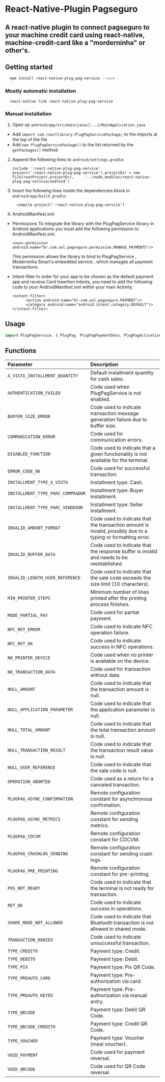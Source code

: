 # React-Native-Plugin Pagseguro

## A react-native plugin to connect pagseguro to your machine credit card using react-native, machine-credit-card like a "morderninha" or other's.


## Getting started

```sh
  npm install react-native-plug-pag-service --save
```

### Mostly automatic installation

```sh
  react-native link react-native-plug-pag-service
```

### Manual installation

1. Open up `android/app/src/main/java/[...]/MainApplication.java`
  - Add `import com.reactlibrary.PlugPagServicePackage;` to the imports at the top of the file
  - Add `new PlugPagServicePackage()` to the list returned by the `getPackages()` method
2. Append the following lines to `android/settings.gradle`:
  	```
  	include ':react-native-plug-pag-service'
  	project(':react-native-plug-pag-service').projectDir = new File(rootProject.projectDir, 	'../node_modules/react-native-plug-pag-service/android')
  	```
3. Insert the following lines inside the dependencies block in `android/app/build.gradle`:
  	```
      compile project(':react-native-plug-pag-service')
  	```
4. AndroidManifest.xml
  - Permissions
	To integrate the library with the PlugPagService library in Android applications you must add the following permission to AndroidManifest.xml.
	```
	<uses-permission android:name="br.com.uol.pagseguro.permission.MANAGE_PAYMENTS"/>
	```

	This permission allows the library to bind to PlugPagService , Moderninha Smart's embedded service , which manages all payment transactions.

  - Intent-filter
	In order for your app to be chosen as the default payment app and receive Card Insertion Intents, you need to add the following code to your AndroidManifest.xml within your main Activity.
	```
	<intent-filter>
	      <action android:name="br.com.uol.pagseguro.PAYMENT"/>
	      <category android:name="android.intent.category.DEFAULT"/>
	</intent-filter>
	```

## Usage
```javascript
import PlugPagService, { PlugPag, PlugPagPaymentData, PlugPagActivationData } from 'rn-pagseguro-plugin';
```

## Functions

| Parameter | Description                       |
| :-------- |:--------------------------------  |
| `A_VISTA_INSTALLMENT_QUANTITY` | Default installment quantity for cash sales. |
| `AUTHENTICATION_FAILED` | Code used when PlugPagService is not enabled. |
| `BUFFER_SIZE_ERROR` | Code used to indicate transaction message generation failure due to buffer size. |
| `COMMUNICATION_ERROR` | Code used for communication errors. |
| `DISABLED_FUNCTION` | Code used to indicate that a given functionality is not available for the terminal. |
| `ERROR_CODE_OK` | Code used for successful transaction. |
| `INSTALLMENT_TYPE_A_VISTA` | Installment type: Cash. |
| `INSTALLMENT_TYPE_PARC_COMPRADOR` | Installment type: Buyer installment. |
| `INSTALLMENT_TYPE_PARC_VENDEDOR` | Installment type: Seller installment. |
| `INVALID_AMOUNT_FORMAT` | Code used to indicate that the transaction amount is invalid, possibly due to a typing or formatting error. |
| `INVALID_BUFFER_DATA` | Code used to indicate that the response buffer is invalid and needs to be reestablished. |
| `INVALID_LENGTH_USER_REFERENCE` | Code used to indicate that the sale code exceeds the size limit (10 characters). |
| `MIN_PRINTER_STEPS` | Minimum number of lines printed after the printing process finishes. |
| `MODE_PARTIAL_PAY` | Code used for partial payment. |
| `NFC_RET_ERROR` | Code used to indicate NFC operation failure. |
| `NFC_RET_OK` | Code used to indicate success in NFC operations. |
| `NO_PRINTER_DEVICE` | Code used when no printer is available on the device. |
| `NO_TRANSACTION_DATA` | Code used for transaction without data. |
| `NULL_AMOUNT` | Code used to indicate that the transaction amount is null. |
| `NULL_APPLICATION_PARAMETER` | Code used to indicate that the application parameter is null. |
| `NULL_TOTAL_AMOUNT` | Code used to indicate that the total transaction amount is null. |
| `NULL_TRANSACTION_RESULT` | Code used to indicate that the transaction result value is null. |
| `NULL_USER_REFERENCE` | Code used to indicate that the sale code is null. |
| `OPERATION_ABORTED` | Code used as a return for a canceled transaction. |
| `PLUGPAG_ASYNC_CONFIRMATION` | Remote configuration constant for asynchronous confirmation. |
| `PLUGPAG_ASYNC_METRICS` | Remote configuration constant for sending metrics. |
| `PLUGPAG_CDCVM` | Remote configuration constant for CDCVM. |
| `PLUGPAG_CRASHLOG_SENDING` | Remote configuration constant for sending crash logs. |
| `PLUGPAG_PRE_PRINTING` | Remote configuration constant for pre-printing. |
| `POS_NOT_READY` | Code used to indicate that the terminal is not ready for transaction. |
| `RET_OK` | Code used to indicate success in operations. |
| `SHARE_MODE_NOT_ALLOWED` | Code used to indicate that Bluetooth transaction is not allowed in shared mode. |
| `TRANSACTION_DENIED` | Code used to indicate unsuccessful transaction. |
| `TYPE_CREDITO` | Payment type: Credit. |
| `TYPE_DEBITO` | Payment type: Debit. |
| `TYPE_PIX` | Payment type: Pix QR Code. |
| `TYPE_PREAUTO_CARD` | Payment type: Pre-authorization via card. |
| `TYPE_PREAUTO_KEYED` | Payment type: Pre-authorization via manual entry. |
| `TYPE_QRCODE` | Payment type: Debit QR Code. |
| `TYPE_QRCODE_CREDITO` | Payment type: Credit QR Code. |
| `TYPE_VOUCHER` | Payment type: Voucher (meal voucher). |
| `VOID_PAYMENT` | Code used for payment reversal. |
| `VOID_QRCODE` | Code used for QR Code reversal. |